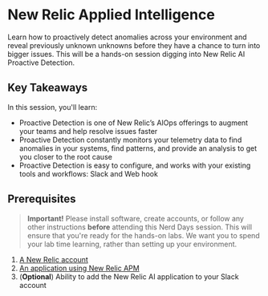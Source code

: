 # New Relic Applied Intelligence

Learn how to proactively detect anomalies across your environment and reveal previously unknown unknowns before they have a chance to turn into bigger issues. This will be a hands-on session digging into New Relic AI Proactive Detection.

## Key Takeaways

In this session, you'll learn:

- Proactive Detection is one of New Relic’s AIOps offerings to augment your teams and help resolve issues faster
- Proactive Detection constantly monitors your telemetry data to find anomalies in your systems, find patterns, and provide an analysis to get you closer to the root cause
- Proactive Detection is easy to configure, and works with your existing tools and workflows: Slack and Web hook

## Prerequisites

> **Important!** Please install software, create accounts, or follow any other instructions **before** attending this Nerd Days session. This will ensure that you're ready for the hands-on labs. We want you to spend your lab time learning, rather than setting up your environment.

1. [A New Relic account](https://newrelic.com/signup)
2. [An application using New Relic APM](https://docs.newrelic.com/docs/agents/manage-apm-agents/installation/install-agent#apm-install)
2. (**Optional**) Ability to add the New Relic AI application to your Slack account